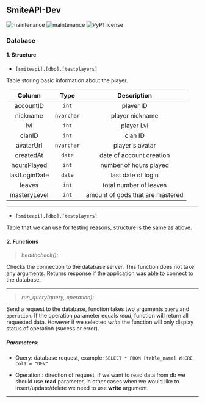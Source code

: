 ## SmiteAPI-Dev

![maintenance](https://img.shields.io/badge/maintained-yes-green.svg)
![maintenance](https://img.shields.io/badge/python-3.9-blue.svg)
![PyPI license](https://img.shields.io/pypi/l/ansicolortags.svg)

<h3>Database</h3>

<h4>1. Structure</h4>

- `[smiteapi].[dbo].[testplayers]`

Table storing basic information about the player.


| Column        | Type           | Description  |
|:--------------:|:---------------:|:------------:|
| accountID      | `int` | player ID       |
| nickname            | `nvarchar`        |   player nickname        |
| lvl            | `int`        |   player Lvl        |
| clanID | `int`        |    clan ID         |
| avatarUrl | `nvarchar`        |    player's avatar        |
| createdAt | `date`        |    date of account creation         |
| hoursPlayed | `int`        |    number of hours played         |
| lastLoginDate | `date`        |    last date of login        |
| leaves | `int`        |    total number of leaves         |
| masteryLevel | `int`        |    amount of gods that are mastered        |

---


- `[smiteapi].[dbo].[testplayers]`

Table that we can use for testing reasons, structure is the same as above.


<h4>2. Functions</h4>

 > *healthcheck():*

Checks the connection to the database server. This function does not take any arguments. Returns response if the application was able to connect to the database.

---

> *run_query(query, operation):*

Send a request to the database, function takes two arguments `query` and `operation`. If the operation parameter equals *read*, function will return all requested data. However if we selected *write* the function will only display status of operation (sucess or error).
 
<h5>Parameters:</h5>

- Query: database request, example: `SELECT * FROM [table_name] WHERE col1 = "DEV"`
 
- Operation : direction of request, if we want to read data from db we should use **read** parameter, in other cases when we would like to insert/update/delete we need to use **write** argument.

---
